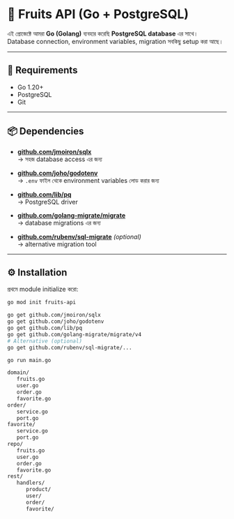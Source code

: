 # 📘 Fruits API (Go + PostgreSQL)

এই প্রোজেক্টে আমরা **Go (Golang)** ব্যবহার করেছি **PostgreSQL database** এর সাথে।  
Database connection, environment variables, migration সবকিছু setup করা আছে।

---

## 🚀 Requirements

- Go 1.20+
- PostgreSQL
- Git

---

## 📦 Dependencies

- **[github.com/jmoiron/sqlx](https://github.com/jmoiron/sqlx)**  
  → সহজ database access এর জন্য

- **[github.com/joho/godotenv](https://github.com/joho/godotenv)**  
  → `.env` ফাইল থেকে environment variables লোড করার জন্য

- **[github.com/lib/pq](https://github.com/lib/pq)**  
  → PostgreSQL driver

- **[github.com/golang-migrate/migrate](https://github.com/golang-migrate/migrate)**  
  → database migrations এর জন্য

- **[github.com/rubenv/sql-migrate](https://github.com/rubenv/sql-migrate)** _(optional)_  
  → alternative migration tool

---

## ⚙️ Installation

প্রথমে module initialize করো:

```bash
go mod init fruits-api

go get github.com/jmoiron/sqlx
go get github.com/joho/godotenv
go get github.com/lib/pq
go get github.com/golang-migrate/migrate/v4
# Alternative (optional)
go get github.com/rubenv/sql-migrate/...

go run main.go

domain/
   fruits.go
   user.go
   order.go
   favorite.go
order/
   service.go
   port.go
favorite/
   service.go
   port.go
repo/
   fruits.go
   user.go
   order.go
   favorite.go
rest/
   handlers/
      product/
      user/
      order/
      favorite/

```
